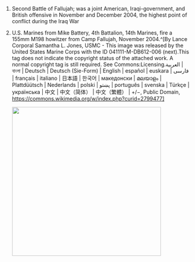 1. Second Battle of Fallujah; was a joint American, Iraqi-government, and British offensive in November and December 2004, the highest point of conflict during the Iraq War
2. U.S. Marines from Mike Battery, 4th Battalion, 14th Marines, fire a 155mm M198 howitzer from Camp Fallujah, November 2004.^[By Lance Corporal Samantha L. Jones, USMC - This image was released by the United States Marine Corps with the ID 041111-M-DB612-006 (next).This tag does not indicate the copyright status of the attached work. A normal copyright tag is still required. See Commons:Licensing.العربية | বাংলা | Deutsch | Deutsch (Sie-Form) | English | español | euskara | فارسی | français | italiano | 日本語 | 한국어 | македонски | മലയാളം | Plattdüütsch | Nederlands | polski | پښتو | português | svenska | Türkçe | українська | 中文 | 中文（简体） | 中文（繁體） | +/−, Public Domain, https://commons.wikimedia.org/w/index.php?curid=2799477]

	<img src="https://upload.wikimedia.org/wikipedia/commons/f/f7/4-14_Marines_in_Fallujah.jpg" width="400" />